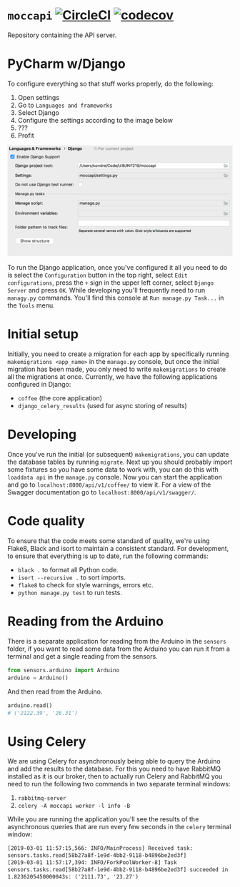 # `moccapi` [![CircleCI](https://circleci.com/gh/inf219-mocca/MOCCAPI.svg?style=svg)](https://circleci.com/gh/inf219-mocca/MOCCAPI) [![codecov](https://codecov.io/gh/inf219-mocca/MOCCAPI/branch/master/graph/badge.svg)](https://codecov.io/gh/inf219-mocca/MOCCAPI)

Repository containing the API server.

# PyCharm w/Django

To configure everything so that stuff works properly, do the following: 

1. Open settings
2. Go to `Languages and frameworks`
3. Select Django
4. Configure the settings according to the image below
5. ???
6. Profit

![settings](settings.png)

To run the Django application, once you've configured it all you need to do is
select the `Configuration` button in the top right, select `Edit
configurations`, press the `+` sign in the upper left corner, select `Django
Server` and press `OK`. While developing you'll frequently need to run
`managy.py` commands. You'll find this console at `Run manage.py Task...` in the
`Tools` menu.

# Initial setup

Initially, you need to create a migration for each app by specifically running
`makemigrations <app_name>` in the `manage.py` console, but once the initial
migration has been made, you only need to write `makemigrations` to create all
the migrations at once. Currently, we have the following applications configured
in Django:

- `coffee` (the core application)
- `django_celery_results` (used for async storing of results)

# Developing

Once you've run the initial (or subsequent) `makemigrations`, you can update the
database tables by running `migrate`. Next up you should probably import some
fixtures so you have some data to work with, you can do this with `loaddata api`
in the `manage.py` console. Now you can start the application and go to
`localhost:8000/api/v1/coffee/` to view it. For a view of the Swagger
documentation go to `localhost:8000/api/v1/swagger/`.

# Code quality

To ensure that the code meets some standard of quality, we're using Flake8,
Black and isort to maintain a consistent standard. For development, to ensure
that everything is up to date, run the following commands:

- `black .` to format all Python code.
- `isort --recursive .` to sort imports.
- `flake8` to check for style warnings, errors etc.
- `python manage.py test` to run tests.

# Reading from the Arduino

There is a separate application for reading from the Arduino in the `sensors`
folder, if you want to read some data from the Arduino you can run it from a
terminal and get a single reading from the sensors.

``` python
from sensors.arduino import Arduino
arduino = Arduino()
```

And then read from the Arduino.

``` python
arduino.read()
# ('2122.39', '26.31')
```

# Using Celery

We are using Celery for asynchronously being able to query the Arduino and add
the results to the database. For this you need to have RabbitMQ installed as it
is our broker, then to actually run Celery and RabbitMQ you need to run the
following two commands in two separate terminal windows:

1. `rabbitmq-server`
2. `celery -A moccapi worker -l info -B`

While you are running the application you'll see the results of the asynchronous
queries that are run every few seconds in the `celery` terminal window:

``` shell
[2019-03-01 11:57:15,566: INFO/MainProcess] Received task: sensors.tasks.read[58b27a8f-1e9d-4bb2-9118-b4896be2ed3f]
[2019-03-01 11:57:17,394: INFO/ForkPoolWorker-8] Task sensors.tasks.read[58b27a8f-1e9d-4bb2-9118-b4896be2ed3f] succeeded in 1.8236205450000043s: ('2111.73', '23.27')
```


